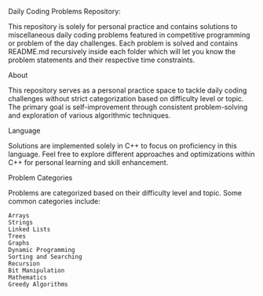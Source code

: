 Daily Coding Problems Repository:

This repository is solely for personal practice and contains solutions to miscellaneous daily coding problems featured in competitive programming or problem of the day challenges. Each problem is solved and contains README.md recursively inside each folder which will let you know the problem statements and their respective time constraints.

About

This repository serves as a personal practice space to tackle daily coding challenges without strict categorization based on difficulty level or topic. The primary goal is self-improvement through consistent problem-solving and exploration of various algorithmic techniques.

Language

Solutions are implemented solely in C++ to focus on proficiency in this language. Feel free to explore different approaches and optimizations within C++ for personal learning and skill enhancement.

Problem Categories

Problems are categorized based on their difficulty level and topic. Some common categories include:

    Arrays
    Strings
    Linked Lists
    Trees
    Graphs
    Dynamic Programming
    Sorting and Searching
    Recursion
    Bit Manipulation
    Mathematics
    Greedy Algorithms
